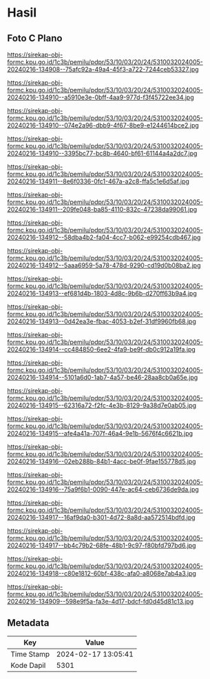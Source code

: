 # Hasil

## Foto C Plano

https://sirekap-obj-formc.kpu.go.id/1c3b/pemilu/pdpr/53/10/03/20/24/5310032024005-20240216-134908--75afc92a-49a4-45f3-a722-7244ceb53327.jpg

https://sirekap-obj-formc.kpu.go.id/1c3b/pemilu/pdpr/53/10/03/20/24/5310032024005-20240216-134910--a5910e3e-0bff-4aa9-977d-f3f45722ee34.jpg

https://sirekap-obj-formc.kpu.go.id/1c3b/pemilu/pdpr/53/10/03/20/24/5310032024005-20240216-134910--074e2a96-dbb9-4f67-8be9-e1244614bce2.jpg

https://sirekap-obj-formc.kpu.go.id/1c3b/pemilu/pdpr/53/10/03/20/24/5310032024005-20240216-134910--3395bc77-bc8b-4640-bf61-61144a4a2dc7.jpg

https://sirekap-obj-formc.kpu.go.id/1c3b/pemilu/pdpr/53/10/03/20/24/5310032024005-20240216-134911--8e6f0336-0fc1-467a-a2c8-ffa5c1e6d5af.jpg

https://sirekap-obj-formc.kpu.go.id/1c3b/pemilu/pdpr/53/10/03/20/24/5310032024005-20240216-134911--209fe048-ba85-4110-832c-47238da99061.jpg

https://sirekap-obj-formc.kpu.go.id/1c3b/pemilu/pdpr/53/10/03/20/24/5310032024005-20240216-134912--58dba4b2-fa04-4cc7-b062-e99254cdb467.jpg

https://sirekap-obj-formc.kpu.go.id/1c3b/pemilu/pdpr/53/10/03/20/24/5310032024005-20240216-134912--5aaa6959-5a78-478d-9290-cd19d0b08ba2.jpg

https://sirekap-obj-formc.kpu.go.id/1c3b/pemilu/pdpr/53/10/03/20/24/5310032024005-20240216-134913--ef681d4b-1803-4d8c-9b6b-d270ff63b9a4.jpg

https://sirekap-obj-formc.kpu.go.id/1c3b/pemilu/pdpr/53/10/03/20/24/5310032024005-20240216-134913--0d42ea3e-fbac-4053-b2ef-31df9960fb68.jpg

https://sirekap-obj-formc.kpu.go.id/1c3b/pemilu/pdpr/53/10/03/20/24/5310032024005-20240216-134914--cc484850-6ee2-4fa9-be9f-db0c912a19fa.jpg

https://sirekap-obj-formc.kpu.go.id/1c3b/pemilu/pdpr/53/10/03/20/24/5310032024005-20240216-134914--5101a6d0-1ab7-4a57-be46-28aa8cb0a65e.jpg

https://sirekap-obj-formc.kpu.go.id/1c3b/pemilu/pdpr/53/10/03/20/24/5310032024005-20240216-134915--62316a72-f2fc-4e3b-8129-9a38d7e0ab05.jpg

https://sirekap-obj-formc.kpu.go.id/1c3b/pemilu/pdpr/53/10/03/20/24/5310032024005-20240216-134915--afe4a41a-707f-46a4-9e1b-5676f4c6621b.jpg

https://sirekap-obj-formc.kpu.go.id/1c3b/pemilu/pdpr/53/10/03/20/24/5310032024005-20240216-134916--02eb288b-84b1-4acc-be0f-9fae155778d5.jpg

https://sirekap-obj-formc.kpu.go.id/1c3b/pemilu/pdpr/53/10/03/20/24/5310032024005-20240216-134916--75a9f6b1-0090-447e-ac64-ceb6736de9da.jpg

https://sirekap-obj-formc.kpu.go.id/1c3b/pemilu/pdpr/53/10/03/20/24/5310032024005-20240216-134917--16af9da0-b301-4d72-8a8d-aa572514bdfd.jpg

https://sirekap-obj-formc.kpu.go.id/1c3b/pemilu/pdpr/53/10/03/20/24/5310032024005-20240216-134917--bb4c79b2-68fe-48b1-9c97-f80bfd797bd6.jpg

https://sirekap-obj-formc.kpu.go.id/1c3b/pemilu/pdpr/53/10/03/20/24/5310032024005-20240216-134918--c80e1812-60bf-438c-afa0-a8068e7ab4a3.jpg

https://sirekap-obj-formc.kpu.go.id/1c3b/pemilu/pdpr/53/10/03/20/24/5310032024005-20240216-134909--598e9f5a-fa3e-4d17-bdcf-fd0d45d81c13.jpg


## Metadata

| Key        | Value               |
| ---------- | ------------------- |
| Time Stamp | 2024-02-17 13:05:41 |
| Kode Dapil | 5301                |



